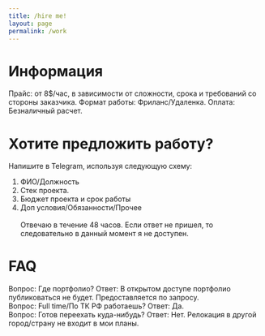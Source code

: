 ```yaml
---
title: /hire me!
layout: page
permalink: /work
---
```

# Информация
Прайс: от 8$/час, в зависимости от сложности, срока и требований со стороны заказчика.
Формат работы: Фриланс/Удаленка.
Оплата: Безналичный расчет.

# Хотите предложить работу?
Напишите в Telegram, используя следующую схему:
1. ФИО/Должность
2. Стек проекта.
3. Бюджет проекта и срок работы
4. Доп условия/Обязанности/Прочее
<br /><br />Отвечаю в течение 48 часов. Если ответ не пришел, то следовательно в данный момент я не доступен.

# FAQ
Вопрос: Где портфолио?
Ответ: В открытом доступе портфолио публиковаться не будет. Предоставляется по запросу.
<br />Вопрос: Full time/По ТК РФ работаешь?
Ответ: Да. 
<br />Вопрос: Готов переехать куда-нибудь?
Ответ: Нет. Релокация в другой город/страну не входит в мои планы.
